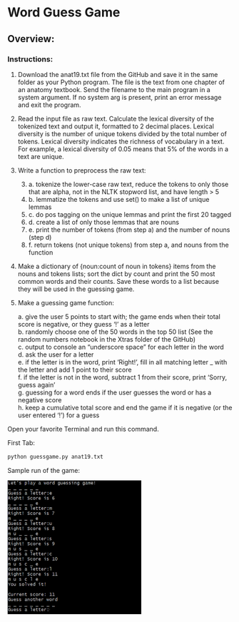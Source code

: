 # Word Guess Game

## Overview:

### Instructions:
1. Download the anat19.txt file from the GitHub and save it in the same folder as your Python program. The file is the text from one chapter of an anatomy textbook. Send the filename to the main program in a system argument. If no system arg is present, print an error message and exit the program.
2. Read the input file as raw text. Calculate the lexical diversity of the tokenized text and output it, formatted to 2 decimal places. Lexical diversity is the number of unique tokens divided by the total number of tokens. Lexical diversity indicates the richness of vocabulary in a text. For example, a lexical diversity of 0.05 means that 5% of the words in a text are unique.
3. Write a function to preprocess the raw text:

    3. a. tokenize the lower-case raw text, reduce the tokens to only those that are alpha, not in the NLTK stopword list, and have length > 5  
    3. b. lemmatize the tokens and use set() to make a list of unique lemmas  
    3. c. do pos tagging on the unique lemmas and print the first 20 tagged  
    3. d. create a list of only those lemmas that are nouns  
    3. e. print the number of tokens (from step a) and the number of nouns (step d)  
    3. f. return tokens (not unique tokens) from step a, and nouns from the function  

4. Make a dictionary of {noun:count of noun in tokens} items from the nouns and tokens lists; sort the dict by count and print the 50 most common words and their counts. Save these words to a list because they will be used in the guessing game.
5. Make a guessing game function:

    a. give the user 5 points to start with; the game ends when their total score is negative, or they guess ‘!’ as a letter  
    b. randomly choose one of the 50 words in the top 50 list (See the random numbers notebook in the Xtras folder of the GitHub)  
    c. output to console an “underscore space” for each letter in the word  
    d. ask the user for a letter  
    e. if the letter is in the word, print ‘Right!’, fill in all matching letter _ with the letter and add 1 point to their score  
    f. if the letter is not in the word, subtract 1 from their score, print ‘Sorry, guess again’  
    g. guessing for a word ends if the user guesses the word or has a negative score  
    h. keep a cumulative total score and end the game if it is negative (or the user entered ‘!’) for a guess  


Open your favorite Terminal and run this command.

First Tab:

```sh
python guessgame.py anat19.txt
```

Sample run of the game:

<img src="sample_run.png" data-canonical-src="https://gyazo.com/eb5c5741b6a9a16c692170a41a49c858.png" width="300" height="300" />